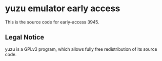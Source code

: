 yuzu emulator early access
=============

This is the source code for early-access 3945.

## Legal Notice

yuzu is a GPLv3 program, which allows fully free redistribution of its source code.